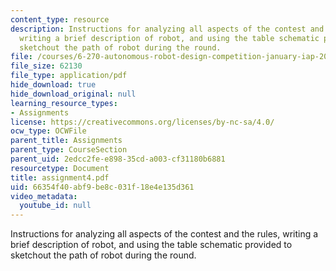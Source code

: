 ```yaml
---
content_type: resource
description: Instructions for analyzing all aspects of the contest and the rules,
  writing a brief description of robot, and using the table schematic provided to
  sketchout the path of robot during the round.
file: /courses/6-270-autonomous-robot-design-competition-january-iap-2005/66354f40abf9be8c031f18e4e135d361_assignment4.pdf
file_size: 62130
file_type: application/pdf
hide_download: true
hide_download_original: null
learning_resource_types:
- Assignments
license: https://creativecommons.org/licenses/by-nc-sa/4.0/
ocw_type: OCWFile
parent_title: Assignments
parent_type: CourseSection
parent_uid: 2edcc2fe-e898-35cd-a003-cf31180b6881
resourcetype: Document
title: assignment4.pdf
uid: 66354f40-abf9-be8c-031f-18e4e135d361
video_metadata:
  youtube_id: null
---
```

Instructions for analyzing all aspects of the contest and the rules, writing a brief description of robot, and using the table schematic provided to sketchout the path of robot during the round.